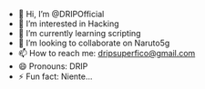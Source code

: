 - 👋 Hi, I’m @DRIPOfficial
- 👀 I’m interested in Hacking
- 🌱 I’m currently learning scripting
- 💞️ I’m looking to collaborate on Naruto5g
- 📫 How to reach me: dripsuperfico@gmail.com
- 😄 Pronouns: DRIP
- ⚡ Fun fact: Niente...

<!---
DRIPOfficial/DRIPOfficial is a ✨ special ✨ repository because its `README.md` (this file) appears on your GitHub profile.
You can click the Preview link to take a look at your changes.
--->
